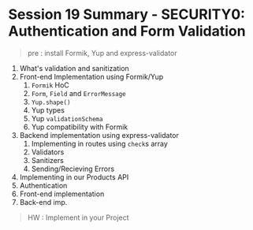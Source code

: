 # Session 19 Summary - SECURITY0: Authentication and Form Validation

> pre : install Formik, Yup and express-validator

1. What's validation and sanitization
2. Front-end Implementation using Formik/Yup
   1. `Formik` HoC
   2. `Form`, `Field` and `ErrorMessage`
   3. `Yup.shape()`
   4. Yup types
   5. Yup `validationSchema`
   6. Yup compatibility with Formik
3. Backend implementation using express-validator
   1. Implementing in routes using `check`s array
   2. Validators
   3. Sanitizers
   4. Sending/Recieving Errors
4. Implementing in our Products API
5. Authentication
6. Front-end implementation
7. Back-end imp.

> HW : Implement in your Project
